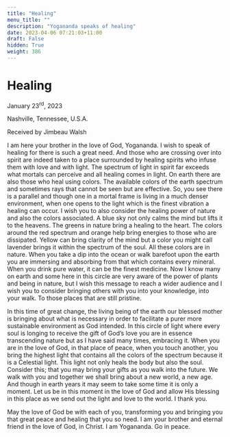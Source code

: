 ```yaml
---
title: "Healing"
menu_title: ""
description: "Yogananda speaks of healing"
date: 2023-04-06 07:21:03+11:00
draft: False
hidden: True
weight: 386
---
```

# Healing

January 23<sup>rd</sup>, 2023

Nashville, Tennessee, U.S.A.

Received by Jimbeau Walsh  



I am here your brother in the love of God, Yogananda. I wish to speak of healing for there is such a great need. And those who are crossing over into spirit are indeed taken to a place surrounded by healing spirits who infuse them with love and with light. The spectrum of light in spirit far exceeds what mortals can perceive and all healing comes in light. On earth there are also those who heal using colors. The available colors of the earth spectrum and sometimes rays that cannot be seen but are effective. So, you see there is a parallel and though one in a mortal frame is living in a much denser environment, when one opens to the light which is the finest vibration a healing can occur. I wish you to also consider the healing power of nature and also the colors associated. A blue sky not only calms the mind but lifts it to the heavens. The greens in nature bring a healing to the heart. The colors around the red spectrum and orange help bring energies to those who are dissipated. Yellow can bring clarity of the mind but a color you might call lavender brings it within the spectrum of the soul. All these colors are in nature. When you take a dip into the ocean or walk barefoot upon the earth you are immersing and absorbing from that which contains every mineral. When you drink pure water, it can be the finest medicine. Now I know many on earth and some here in this circle are very aware of the power of plants and being in nature, but I wish this message to reach a wider audience and I wish you to consider bringing others with you into your knowledge, into your walk. To those places that are still pristine. 

In this time of great change, the living being of the earth our blessed mother is bringing about what is necessary in order to facilitate a purer more sustainable environment as God intended. In this circle of light where every soul is longing to receive the gift of God’s love you are in essence transcending nature but as I have said many times, embracing it. When you are in the love of God, in that place of peace, when you touch another, you bring the highest light that contains all the colors of the spectrum because it is a Celestial light. This light not only heals the body but also the soul. Consider this; that you may bring your gifts as you walk into the future. We walk with you and together we shall bring about a new world, a new age. And though in earth years it may seem to take some time it is only a moment. Let us be in this moment in the love of God and allow His blessing in this place as we send out the light and love to the world. I thank you. 

May the love of God be with each of you, transforming you and bringing you that great peace and healing that you so need. I am your brother and eternal friend in the love of God, in Christ. I am Yogananda. Go in peace.